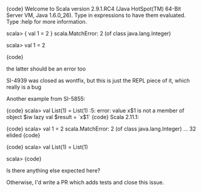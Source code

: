 {code}
Welcome to Scala version 2.9.1.RC4 (Java HotSpot(TM) 64-Bit Server VM, Java 1.6.0_26).
Type in expressions to have them evaluated.
Type :help for more information.

scala> { val 1 = 2 }
scala.MatchError: 2 (of class java.lang.Integer)

scala> val 1 = 2

{code}

the latter should be an error too

SI-4939 was closed as wontfix, but this is just the REPL piece of it, which really is a bug

Another example from SI-5855:

{code}
scala> val List(1) = List(1)
<console>:5: error: value x$1 is not a member of object $iw
  lazy val $result = `x$1`
{code}
Scala 2.11.1:

{code}
scala> val 1 = 2
scala.MatchError: 2 (of class java.lang.Integer)
  ... 32 elided
{code}

{code}
scala> val List(1) = List(1)

scala> 
{code}

Is there anything else expected here?

Otherwise, I'd write a PR which adds tests and close this issue.
